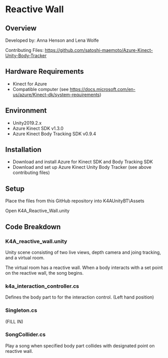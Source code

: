# Reactive Wall

## Overview
Developed by: Anna Henson and Lena Wolfe 

Contributing Files: https://github.com/satoshi-maemoto/Azure-Kinect-Unity-Body-Tracker

## Hardware Requirements
- Kinect for Azure
- Compatible computer (see https://docs.microsoft.com/en-us/azure/Kinect-dk/system-requirements)

## Environment
- Unity2019.2.x
- Azure Kinect SDK v1.3.0
- Azure Kinect Body Tracking SDK v0.9.4

## Installation
- Download and install Azure for Kinect SDK and Body Tracking SDK
- Download and set up Azure Kinect Unity Body Tracker (see above contributing files)

## Setup
Place the files from this GitHub repository into K4AUnityBT\Assets

Open K4A_Reactive_Wall.unity

## Code Breakdown

### K4A_reactive_wall.unity
Unity scene consisting of two live views, depth camera and joing tracking, and a virtual room. 

The virtual room has a reactive wall. When a body interacts with a set point on the reactive wall, the song begins. 

### k4a_interaction_controller.cs
Defines the body part to for the interaction control. (Left hand position)

### Singleton.cs
(FILL IN)

### SongCollider.cs
Play a song when specified body part collides with designated point on reactive wall. 




